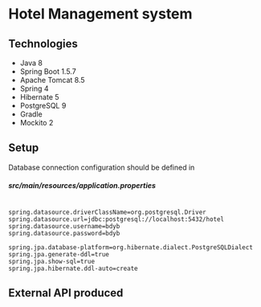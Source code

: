 # Hotel Management system

## Technologies
* Java 8
* Spring Boot 1.5.7
* Apache Tomcat 8.5
* Spring 4
* Hibernate 5
* PostgreSQL 9
* Gradle
* Mockito 2

## Setup
Database connection configuration should be defined in 

##### src/main/resources/application.properties
```

spring.datasource.driverClassName=org.postgresql.Driver
spring.datasource.url=jdbc:postgresql://localhost:5432/hotel
spring.datasource.username=bdyb
spring.datasource.password=bdyb

spring.jpa.database-platform=org.hibernate.dialect.PostgreSQLDialect
spring.jpa.generate-ddl=true
spring.jpa.show-sql=true
spring.jpa.hibernate.ddl-auto=create
```

## External API produced